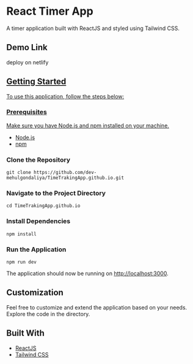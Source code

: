 <h1>React Timer App</h1>

<p>A timer application built with ReactJS and styled using Tailwind CSS.</p>


<h2>Demo Link</h2>
<p>deploy on netlify</p>
<a target="_blank" href="https://65af8176ba9004be22b4f416--effervescent-choux-ee3b1f.netlify.app/">

<h2>Getting Started</h2>

<p>To use this application, follow the steps below:</p>

<h3>Prerequisites</h3>

<p>Make sure you have Node.js and npm installed on your machine.</p>

<ul>
  <li><a target="_blank" href="https://nodejs.org/">Node.js</a></li>
  <li><a target="_blank" href="https://www.npmjs.com/">npm</a></li>
</ul>

<h3>Clone the Repository</h3>

<pre><code>git clone https://github.com/dev-mehulgondaliya/TimeTrakingApp.github.io.git</code></pre>

<h3>Navigate to the Project Directory</h3>

<pre><code>cd TimeTrakingApp.github.io</code></pre>

<h3>Install Dependencies</h3>

<pre><code>npm install</code></pre>

<h3>Run the Application</h3>

<pre><code>npm run dev</code></pre>

<p>The application should now be running on <a href="http://localhost:3000">http://localhost:3000</a>.</p>

<h2>Customization</h2>

<p>Feel free to customize and extend the application based on your needs. Explore the code in the directory.</p>

<h2>Built With</h2>

<ul>
  <li><a target="_blank" href="https://reactjs.org/">ReactJS</a></li>
  <li><a target="_blank" href="https://tailwindcss.com/">Tailwind CSS</a></li>
</ul>
